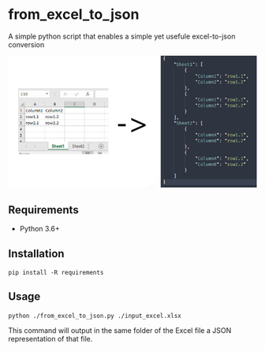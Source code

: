 # from_excel_to_json
A simple python script that enables a simple yet usefule excel-to-json conversion

![Output example](./banner.jpeg "Output example")

## Requirements

* Python 3.6+

## Installation

```
pip install -R requirements
```

## Usage

```
python ./from_excel_to_json.py ./input_excel.xlsx
```

This command will output in the same folder of the Excel file a JSON representation of that file.
